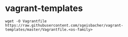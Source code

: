 # vagrant-templates
```wget -O Vagrantfile https://raw.githubusercontent.com/sgeisbacher/vagrant-templates/master/Vagrantfile.<os-family>```

